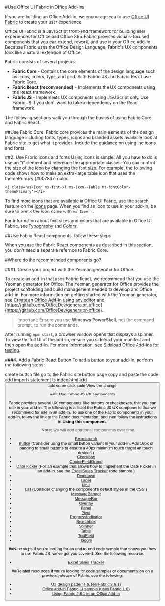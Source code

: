 #Use Office UI Fabric in Office Add-ins

If you are building an Office Add-in, we encourage you to use [Office UI Fabric](https://dev.office.com/fabric) to create your user experience. 

Office UI Fabric is a JavaScript front-end framework for building user experiences for Office and Office 365. Fabric provides visuals-focused components that you can extend, rework, and use in your Office Add-in. Because Fabric uses the Office Design Language, Fabric's UX components look like a natural extension of Office.

Fabric consists of several projects:

- **Fabric Core** - Contains the core elements of the design language such as icons, colors, type, and grid. Both Fabric JS and Fabric React use Fabric Core. 
- **Fabric React (recommended)** - Implements the UX components using the React framework.
- **Fabric JS** - Implements UX components using JavaScript only. Use Fabric JS if you don't want to take a dependency on the React framework.  

The following sections walk you through the basics of using Fabric Core and Fabric React.



##Use Fabric Core.
Fabric core provides the main elements of the design language including fonts, types, icons and branded assets available
look at Fabric site to get what it provides. 
Include the guidance on using the icons and fonts. 

##2. Use Fabric icons and fonts
Using icons is simple. All you have to do is use an "i" element and reference the appropriate classes. You can control the size of the icon by changing the font size. For example, the following code shows how to make an extra-large table icon that uses the themePrimary (#0078d7) color. 
   
    <i class="ms-Icon ms-font-xl ms-Icon--Table ms-fontColor-themePrimary"></i>

To find more icons that are available in Office UI Fabric, use the search feature on the [Icons](https://dev.office.com/fabric#/styles/icons) page. When you find an icon to use in your add-in, be sure to prefix the icon name with `ms-Icon--`. 

For information about font sizes and colors that are available in Office UI Fabric, see [Typography](https://dev.office.com/fabric#/styles/typography) and [Colors](https://dev.office.com/fabric#/styles/colors).


##Use Fabric React components.
follow these steps

When you use the Fabric React components as described in this section, you don't need a separate refernce to Fabric Core. 

#Where do the recommended components go?

###1. Create your project with the Yeoman generator for Office. 

To create an add-in that uses Fabric React, we recommend that you use the Yeoman generator for Office. The Yeoman generator for Office provides the project scaffolding and build management needed to develop and Office add-in. For more information on getting started with the Yeoman generator, see [Create an Office Add-in using any editor](https://dev.office.com/docs/add-ins/get-started/create-an-office-add-in-using-any-editor) and [https://github.com/OfficeDev/generator-office](https://github.com/OfficeDev/generator-office).

>Important: Ensure you use **Windows PowerShell**, not the command prompt, to run the commands. 

After running `npm start`, a browser window opens that displays a spinner. To view the full UI of the add-in, ensure you sideload your manifest and then open the add-in. For more information, see [Sideload Office Add-ins for testing](https://dev.office.com/docs/add-ins/testing/create-a-network-shared-folder-catalog-for-task-pane-and-content-add-ins).

###4. Add a Fabric React Button
To add a button to your add-in, perform the following steps:



create button file
go to the Fabric site button page
copy and paste the code
add imports statement to index.html
add <button>
add some click code
View the change




##3. Use Fabric JS UX components

Fabric provides several UX components, like buttons or checkboxes, that you can use in your add-in. The following is a list of the Fabric JS UX components that we recommend for use in an add-in. To use one of the Fabric components in your add-in, follow the link to the Fabric documentation, and then follow the instructions in **Using this component**.

> **Note:** We will add additional components over time. 

- [Breadcrumb](https://dev.office.com/fabric-js/Components/Breadcrumb/Breadcrumb.html)
- [Button](https://dev.office.com/fabric-js/Components/Button/Button.html) (Consider using the small button variant in your add-in. Add 16px of padding to small buttons to ensure a 40px minimum touch target on touch devices.)
- [Checkbox](https://dev.office.com/fabric-js/Components/CheckBox/CheckBox.html)
- [ChoiceFieldGroup](https://dev.office.com/fabric-js/Components/ChoiceFieldGroup/ChoiceFieldGroup.html)
- [Date Picker](https://dev.office.com/fabric-js/Components/DatePicker/DatePicker.html) (For an example that shows how to implement the Date Picker in an add-in, see the [Excel Sales Tracker](https://github.com/OfficeDev/Excel-Add-in-JavaScript-SalesTracker) code sample.)
- [Dropdown](https://dev.office.com/fabric-js/Components/Dropdown/Dropdown.html)
- [Label](https://dev.office.com/fabric-js/Components/Label/Label.html)
- [Link](https://dev.office.com/fabric-js/Components/Link/Link.html)
- [List](https://dev.office.com/fabric-js/Components/List/List.html) (Consider changing the component's default styles in the CSS.)
- [MessageBanner](https://dev.office.com/fabric-js/Components/MessageBanner/MessageBanner.html)
- [MessageBar](https://dev.office.com/fabric-js/Components/MessageBar/MessageBar.html)
- [Overlay](https://dev.office.com/fabric-js/Components/Overlay/Overlay.html)
- [Panel](https://dev.office.com/fabric-js/Components/Panel/Panel.html)
- [Pivot](https://dev.office.com/fabric-js/Components/Pivot/Pivot.html)
- [ProgressIndicator](https://dev.office.com/fabric-js/Components/ProgressIndicator/ProgressIndicator.html)
- [Searchbox](https://dev.office.com/fabric-js/Components/SearchBox/SearchBox.html)
- [Spinner](https://dev.office.com/fabric-js/Components/Spinner/Spinner.html)
- [Table](https://dev.office.com/fabric-js/Components/Table/Table.html)
- [TextField](https://dev.office.com/fabric-js/Components/TextField/TextField.html)
- [Toggle](https://dev.office.com/fabric-js/Components/Toggle/Toggle.html)
  

##Next steps
If you're looking for an end-to-end code sample that shows you how to use Fabric JS, we've got you covered. See the following resource:

- [Excel Sales Tracker](https://github.com/OfficeDev/Excel-Add-in-JavaScript-SalesTracker) 

##Related resources
If you're looking for code samples or documentation on a previous release of Fabric, see the following:

- [UX design patterns (uses Fabric 2.6.1)](https://github.com/OfficeDev/Office-Add-in-UX-Design-Patterns-Code) 
- [Office Add-in Fabric UI sample (uses Fabric 1.0)](https://github.com/OfficeDev/Office-Add-in-Fabric-UI-Sample) 
- [Using Fabric 2.6.1 in an Office Add-in](https://dev.office.com/docs/add-ins/design/ui-elements/using-office-ui-fabric)
 

